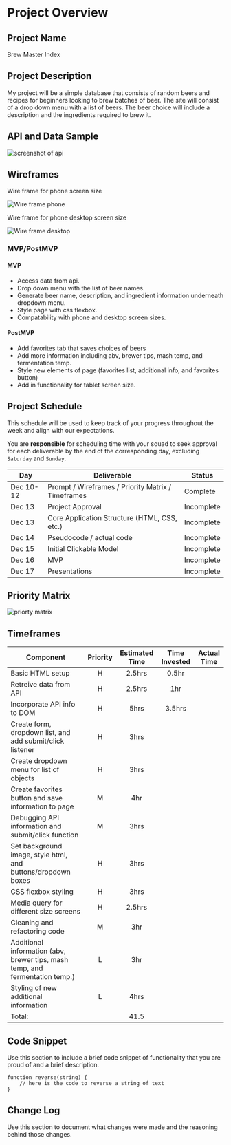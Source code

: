 # Project Overview

## Project Name

Brew Master Index

## Project Description

My project will be a simple database that consists of random beers and recipes for beginners looking to brew batches of beer. The site will consist of a drop down menu with a list of beers. The beer choice will include a description and the ingredients required to brew it.

## API and Data Sample

![screenshot of api](./assets/api_screenshot.png)

## Wireframes
Wire frame for phone screen size

![Wire frame phone](./assets/phone.png)

Wire frame for phone desktop screen size

![Wire frame desktop](./assets/desktop.png)
### MVP/PostMVP


#### MVP 

* Access data from api.
* Drop down menu with the list of beer names.
* Generate beer name, description, and ingredient information underneath dropdown menu.
* Style page with css flexbox.
* Compatability with phone and desktop screen sizes.

#### PostMVP  

* Add favorites tab that saves choices of beers
* Add more information including abv, brewer tips, mash temp, and fermentation temp.
* Style new elements of page (favorites list, additional info, and favorites button)
* Add in functionality for tablet screen size.


## Project Schedule

This schedule will be used to keep track of your progress throughout the week and align with our expectations.  

You are **responsible** for scheduling time with your squad to seek approval for each deliverable by the end of the corresponding day, excluding `Saturday` and `Sunday`.

|  Day | Deliverable | Status
|---|---| ---|
|Dec 10-12| Prompt / Wireframes / Priority Matrix / Timeframes | Complete
|Dec 13| Project Approval | Incomplete
|Dec 13| Core Application Structure (HTML, CSS, etc.) | Incomplete
|Dec 14| Pseudocode / actual code | Incomplete
|Dec 15| Initial Clickable Model  | Incomplete
|Dec 16| MVP | Incomplete
|Dec 17| Presentations | Incomplete

## Priority Matrix

![priorty matrix](./assets/priority_matrix.png)

## Timeframes


| Component | Priority | Estimated Time | Time Invested | Actual Time |
| --- | :---: |  :---: | :---: | :---: |
| Basic HTML setup| H | 2.5hrs| 0.5hr |  |
| Retreive data from API | H | 2.5hrs| 1hr | |
| Incorporate API info to DOM| H | 5hrs|3.5hrs | |
| Create form, dropdown list, and add submit/click listener| H | 3hrs | | |
| Create dropdown menu for list of objects| H | 3hrs| | |
| Create favorites button and save information to page| M | 4hr| | |
| Debugging API information and submit/click function| M | 3hrs | | |
| Set background image, style html, and buttons/dropdown boxes| H | 3hrs| ||
| CSS flexbox styling| H | 3hrs| | |
| Media query for different size screens| H | 2.5hrs| | |
| Cleaning and refactoring code| M | 3hr| | |
| Additional information (abv, brewer tips, mash temp, and fermentation temp.)| L | 3hr| | |
| Styling of new additional information| L | 4hrs| | |
|Total:| | 41.5| | |



## Code Snippet

Use this section to include a brief code snippet of functionality that you are proud of and a brief description.  

```
function reverse(string) {
	// here is the code to reverse a string of text
}
```

## Change Log
 Use this section to document what changes were made and the reasoning behind those changes.  